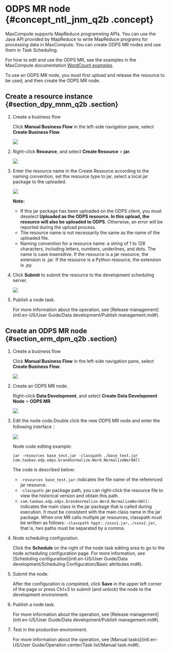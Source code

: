 # ODPS MR node {#concept_ntl_jnm_q2b .concept}

MaxCompute supports MapReduce programming APIs. You can use the Java API provided by MapReduce to write MapReduce programs for processing data in MaxCompute. You can create ODPS MR nodes and use them in Task Scheduling.

For how to edit and use the ODPS MR, see the examples in the MaxCompute documentation [WordCount examples](https://www.alibabacloud.com/help/doc-detail/27886.htm).

To use an ODPS MR node, you must first upload and release the resource to be used, and then create the ODPS MR node.

## Create a resource instance {#section_dpy_mnm_q2b .section}

1.  Create a business flow

    Click **Manual Business Flow** in the left-side navigation pane, select **Create Business Flow**.

    ![](http://static-aliyun-doc.oss-cn-hangzhou.aliyuncs.com/assets/img/16319/15371813677961_en-US.png)

2.  Right-click **Resource**, and select **Create Resource** \> **jar**.

    ![](http://static-aliyun-doc.oss-cn-hangzhou.aliyuncs.com/assets/img/16324/15371813678082_en-US.png)

3.  Enter the resource name in the Create Resource according to the naming convention, set the resource type to jar, select a local jar package to the uploaded.

    ![](http://static-aliyun-doc.oss-cn-hangzhou.aliyuncs.com/assets/img/16294/15371813677721_en-US.png)

    **Note:** 

    -   If this jar package has been uploaded on the ODPS client, you must deselect **Uploaded as the ODPS resource. In this upload, the resource will also be uploaded to ODPS**. Otherwise, an error will be reported during the upload process.
    -   The resource name is not necessarily the same as the name of the uploaded file.
    -   Naming convention for a resource name: a string of 1 to 128 characters, including letters, numbers, underlines, and dots. The name is case insensitive. If the resource is a jar resource, the extension is .jar. If the resource is a Python resource, the extension is .py.
4.  Click **Submit** to submit the resource to the development scheduling server.

    ![](http://static-aliyun-doc.oss-cn-hangzhou.aliyuncs.com/assets/img/16294/15371813677722_en-US.png)

5.  Publish a node task.

    For more information about the operation, see [Release management](intl.en-US/User Guide/Data development/Publish management.md#).


## Create an ODPS MR node {#section_erm_dpm_q2b .section}

1.  Create a business flow

    Click **Manual Business Flow** in the left-side navigation pane, select **Create Business Flow**.

    ![](http://static-aliyun-doc.oss-cn-hangzhou.aliyuncs.com/assets/img/16319/15371813677961_en-US.png)

2.  Create an ODPS MR node.

    Right-click **Data Development**, and select **Create Data Development Node** \> **ODPS MR**.

    ![](http://static-aliyun-doc.oss-cn-hangzhou.aliyuncs.com/assets/img/16324/15371813678086_en-US.png)

3.  Edit the node code.Double click the new ODPS MR node and enter the following interface：

    ![](http://static-aliyun-doc.oss-cn-hangzhou.aliyuncs.com/assets/img/16294/15371813677724_en-US.png)

    Node code editing example:

    ```
    jar -resources base_test.jar -classpath ./base_test.jar com.taobao.edp.odps.brandnormalize.Word.NormalizeWordAll
    ```

    The code is described below:

    -   `-resources base_test.jar`: indicates the file name of the referenced jar resource.
    -   `-classpath`: jar package path, you can right-click the resource file to view the historical version and obtain this path.
    -   `com.taobao.edp.odps.brandnormalize.Word.NormalizeWordAll`: indicates the main class in the jar package that is called during execution. It must be consistent with the main class name in the jar package.
    When one MR calls multiple jar resources, classpath must be written as follows: `-classpath hppt:./xxxx1.jar,./xxxx2.jar`, that is, two paths must be separated by a comma.

4.  Node scheduling configuration.

    Click the **Schedule** on the right of the node task editing area to go to the node scheduling configuration page. For more information, see [Scheduling configuration](intl.en-US/User Guide/Data development/Scheduling Configuration/Basic attributes.md#).

5.  Submit the node.

    After the configuration is completed, click **Save** in the upper left corner of the page or press Ctrl+S to submit \(and unlock\) the node to the development environment.

6.  Publish a node task.

    For more information about the operation, see [Release management](intl.en-US/User Guide/Data development/Publish management.md#).

7.  Test in the production environment.

    For more information about the operation, see [Manual tasks](intl.en-US/User Guide/Operation center/Task list/Manual task.md#).


